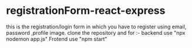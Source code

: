﻿# registrationForm-react-express

this is the registration/login form in which you have to register using email, password ,profile image.
clone the repository and for :-
backend use "npx nodemon app.js"
Frotend use "npm start"


